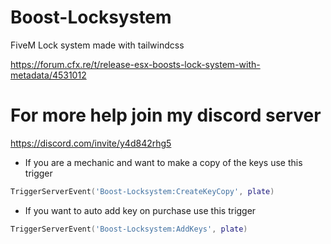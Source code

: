 # Boost-Locksystem
FiveM Lock system made with tailwindcss
 
https://forum.cfx.re/t/release-esx-boosts-lock-system-with-metadata/4531012
 
# For more help join my discord server
https://discord.com/invite/y4d842rhg5

* If you are a mechanic and want to make a copy of the keys use this trigger
```LUA
TriggerServerEvent('Boost-Locksystem:CreateKeyCopy', plate)
```
* If you want to auto add key on purchase use this trigger
```LUA
TriggerServerEvent('Boost-Locksystem:AddKeys', plate)
```
